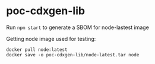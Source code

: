 # poc-cdxgen-lib

Run `npm start` to generate a SBOM for node-lastest image

Getting node image used for testing:
```
docker pull node:latest
docker save -o poc-cdxgen-lib/node-latest.tar node
```